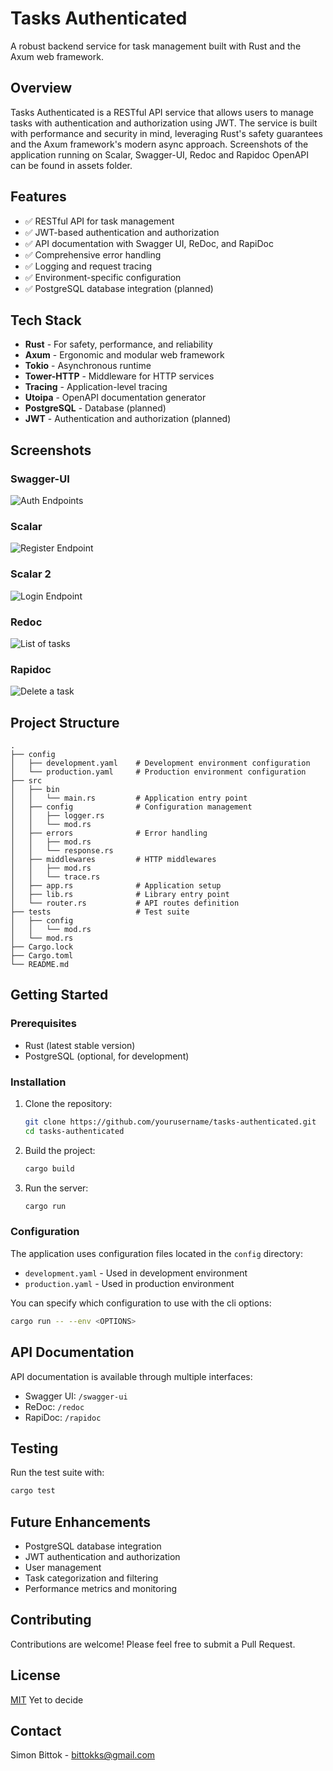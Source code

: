 # Tasks Authenticated

A robust backend service for task management built with Rust and the Axum web framework.

## Overview

Tasks Authenticated is a RESTful API service that allows users to manage tasks with authentication and authorization using JWT. The service is built with performance and security in mind, leveraging Rust's safety guarantees and the Axum framework's modern async approach.
Screenshots of the application running on Scalar, Swagger-UI, Redoc and Rapidoc OpenAPI can be found in assets folder.

## Features

- ✅ RESTful API for task management
- ✅ JWT-based authentication and authorization
- ✅ API documentation with Swagger UI, ReDoc, and RapiDoc
- ✅ Comprehensive error handling
- ✅ Logging and request tracing
- ✅ Environment-specific configuration
- ✅ PostgreSQL database integration (planned)

## Tech Stack

- **Rust** - For safety, performance, and reliability
- **Axum** - Ergonomic and modular web framework
- **Tokio** - Asynchronous runtime
- **Tower-HTTP** - Middleware for HTTP services
- **Tracing** - Application-level tracing
- **Utoipa** - OpenAPI documentation generator
- **PostgreSQL** - Database (planned)
- **JWT** - Authentication and authorization (planned)

## Screenshots

### Swagger-UI
![Auth Endpoints](./assets/swagger-ui-1.png)

### Scalar
![Register Endpoint](./assets/scalar-register-user.png)

### Scalar 2
![Login Endpoint](./assets/scalar-login.png)

### Redoc
![List of tasks](./assets/redoc-3.png)

### Rapidoc
![Delete a task](./assets/rapidoc-3.png)


## Project Structure

```
.
├── config
│   ├── development.yaml    # Development environment configuration
│   └── production.yaml     # Production environment configuration
├── src
│   ├── bin
│   │   └── main.rs         # Application entry point
│   ├── config              # Configuration management
│   │   ├── logger.rs
│   │   └── mod.rs
│   ├── errors              # Error handling
│   │   ├── mod.rs
│   │   └── response.rs
│   ├── middlewares         # HTTP middlewares
│   │   ├── mod.rs
│   │   └── trace.rs
│   ├── app.rs              # Application setup
│   ├── lib.rs              # Library entry point
│   └── router.rs           # API routes definition
├── tests                   # Test suite
│   ├── config
│   │   └── mod.rs
│   └── mod.rs
├── Cargo.lock
├── Cargo.toml
└── README.md
```

## Getting Started

### Prerequisites

- Rust (latest stable version)
- PostgreSQL (optional, for development)

### Installation

1. Clone the repository:
   ```bash
   git clone https://github.com/yourusername/tasks-authenticated.git
   cd tasks-authenticated
   ```

2. Build the project:
   ```bash
   cargo build
   ```

3. Run the server:
   ```bash
   cargo run
   ```

### Configuration

The application uses configuration files located in the `config` directory:
- `development.yaml` - Used in development environment
- `production.yaml` - Used in production environment

You can specify which configuration to use with the cli options:
```bash
cargo run -- --env <OPTIONS>
```

## API Documentation

API documentation is available through multiple interfaces:
- Swagger UI: `/swagger-ui`
- ReDoc: `/redoc`
- RapiDoc: `/rapidoc`

## Testing

Run the test suite with:
```bash
cargo test
```

## Future Enhancements

- PostgreSQL database integration
- JWT authentication and authorization
- User management
- Task categorization and filtering
- Performance metrics and monitoring

## Contributing

Contributions are welcome! Please feel free to submit a Pull Request.

## License

[MIT](LICENSE) Yet to decide 

## Contact

Simon Bittok - bittokks@gmail.com
